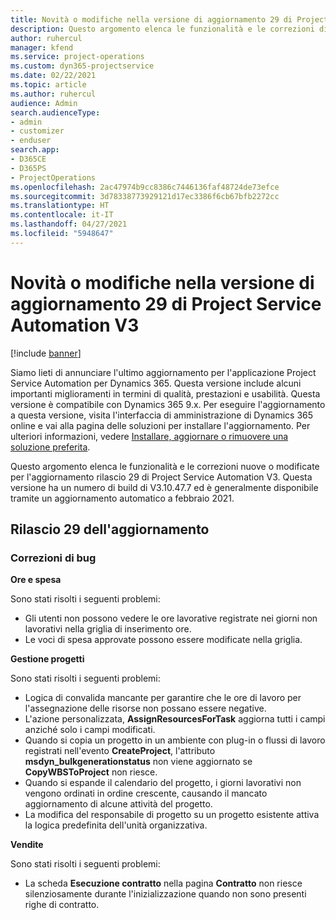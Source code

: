 ```yaml
---
title: Novità o modifiche nella versione di aggiornamento 29 di Project Service Automation V3
description: Questo argomento elenca le funzionalità e le correzioni disponibili nella versione di aggiornamento 29 di Project Service Automation V3.
author: ruhercul
manager: kfend
ms.service: project-operations
ms.custom: dyn365-projectservice
ms.date: 02/22/2021
ms.topic: article
ms.author: ruhercul
audience: Admin
search.audienceType:
- admin
- customizer
- enduser
search.app:
- D365CE
- D365PS
- ProjectOperations
ms.openlocfilehash: 2ac47974b9cc8386c7446136faf48724de73efce
ms.sourcegitcommit: 3d78338773929121d17ec3386f6cb67bfb2272cc
ms.translationtype: HT
ms.contentlocale: it-IT
ms.lasthandoff: 04/27/2021
ms.locfileid: "5948647"
---
```

# <a name="whats-new-or-changed-in-project-service-automation-update-release-29-v3"></a>Novità o modifiche nella versione di aggiornamento 29 di Project Service Automation V3

[!include [banner](../includes/psa-now-project-operations.md)]

Siamo lieti di annunciare l'ultimo aggiornamento per l'applicazione Project Service Automation per Dynamics 365. Questa versione include alcuni importanti miglioramenti in termini di qualità, prestazioni e usabilità. Questa versione è compatibile con Dynamics 365 9.x. Per eseguire l'aggiornamento a questa versione, visita l'interfaccia di amministrazione di Dynamics 365 online e vai alla pagina delle soluzioni per installare l'aggiornamento. Per ulteriori informazioni, vedere [Installare, aggiornare o rimuovere una soluzione preferita](/power-platform/admin/install-remove-preferred-solution).

Questo argomento elenca le funzionalità e le correzioni nuove o modificate per l'aggiornamento rilascio 29 di Project Service Automation V3. Questa versione ha un numero di build di V3.10.47.7 ed è generalmente disponibile tramite un aggiornamento automatico a febbraio 2021.

## <a name="update-release-29"></a>Rilascio 29 dell'aggiornamento

### <a name="bug-fixes"></a>Correzioni di bug

**Ore e spesa**

Sono stati risolti i seguenti problemi:

- Gli utenti non possono vedere le ore lavorative registrate nei giorni non lavorativi nella griglia di inserimento ore.
- Le voci di spesa approvate possono essere modificate nella griglia.

**Gestione progetti**

Sono stati risolti i seguenti problemi:

- Logica di convalida mancante per garantire che le ore di lavoro per l'assegnazione delle risorse non possano essere negative.
- L'azione personalizzata, **AssignResourcesForTask** aggiorna tutti i campi anziché solo i campi modificati.
- Quando si copia un progetto in un ambiente con plug-in o flussi di lavoro registrati nell'evento **CreateProject**, l'attributo **msdyn_bulkgenerationstatus** non viene aggiornato se **CopyWBSToProject** non riesce.
- Quando si espande il calendario del progetto, i giorni lavorativi non vengono ordinati in ordine crescente, causando il mancato aggiornamento di alcune attività del progetto.
- La modifica del responsabile di progetto su un progetto esistente attiva la logica predefinita dell'unità organizzativa.

**Vendite**

Sono stati risolti i seguenti problemi:

- La scheda **Esecuzione contratto** nella pagina **Contratto** non riesce silenziosamente durante l'inizializzazione quando non sono presenti righe di contratto.